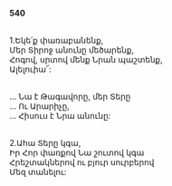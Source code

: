 **540**

\
1.Եկե՛ք փառաբանենք,\
Մեր Տիրոջ անունը մեծարենք,\
Հոգով, սրտով մենք Նրան պաշտենք,\
Ալելուիա՜:

\
 ... Նա է Թագավորը, մեր Տերը\
 ... Ու Արարիչը,\
 ... Հիսուս է Նրա անունը:

\
2.Ահա Տերը կգա,\
Իր Հոր փառքով Նա շուտով կգա\
Հրեշտակներով ու բյուր սուրբերով\
Մեզ տանելու:

